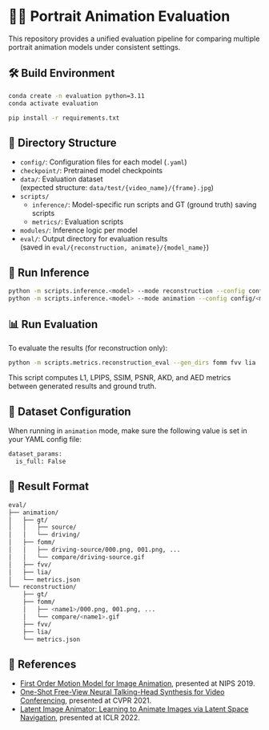 # 🧑‍🎨 Portrait Animation Evaluation

This repository provides a unified evaluation pipeline for comparing multiple portrait animation models under consistent settings.


## 🛠️ Build Environment

```bash
conda create -n evaluation python=3.11
conda activate evaluation

pip install -r requirements.txt
```


## 📁 Directory Structure

- `config/`: Configuration files for each model (`.yaml`)
- `checkpoint/`: Pretrained model checkpoints
- `data/`: Evaluation dataset  
  (expected structure: `data/test/{video_name}/{frame}.jpg`)
- `scripts/`
  - `inference/`: Model-specific run scripts and GT (ground truth) saving scripts
  - `metrics/`: Evaluation scripts
- `modules/`: Inference logic per model
- `eval/`: Output directory for evaluation results  
  (saved in `eval/{reconstruction, animate}/{model_name}`)


## 🚀 Run Inference

```bash
python -m scripts.inference.<model> --mode reconstruction --config config/<model>.yaml --checkpoint checkpoint/<model>.pth
python -m scripts.inference.<model> --mode animation --config config/<model>.yaml --checkpoint checkpoint/<model>.pth
```


## 📊 Run Evaluation

To evaluate the results (for reconstruction only):

```bash
python -m scripts.metrics.reconstruction_eval --gen_dirs fomm fvv lia
```

This script computes L1, LPIPS, SSIM, PSNR, AKD, and AED metrics between generated results and ground truth.


## 🔧 Dataset Configuration

When running in `animation` mode, make sure the following value is set in your YAML config file:

```bash
dataset_params:
  is_full: False
```


## 💾 Result Format

```bash
eval/
├── animation/
│   ├── gt/
│   │   ├── source/
│   │   └── driving/
│   ├── fomm/
│   │   ├── driving-source/000.png, 001.png, ...
│   │   └── compare/driving-source.gif
│   ├── fvv/
│   ├── lia/
│   └── metrics.json
└── reconstruction/
    ├── gt/
    ├── fomm/
    │   ├── <name1>/000.png, 001.png, ...
    │   └── compare/<name1>.gif
    ├── fvv/
    ├── lia/
    └── metrics.json
```


## 🔗 References

- [First Order Motion Model for Image Animation](https://github.com/AliaksandrSiarohin/first-order-model), presented at NIPS 2019.
- [One-Shot Free-View Neural Talking-Head Synthesis for Video Conferencing](https://github.com/zhanglonghao1992/One-Shot_Free-View_Neural_Talking_Head_Synthesis), presented at CVPR 2021.
- [Latent Image Animator: Learning to Animate Images via Latent Space Navigation](https://github.com/wyhsirius/LIA), presented at ICLR 2022.